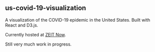 ## us-covid-19-visualization

A visualization of the COVID-19 epidemic in the United States. Built with React and D3.js. 

Currently hosted at [ZEIT Now](https://us-covid-19-visualization-bp15jw8ca.now.sh).

Still very much work in progress.